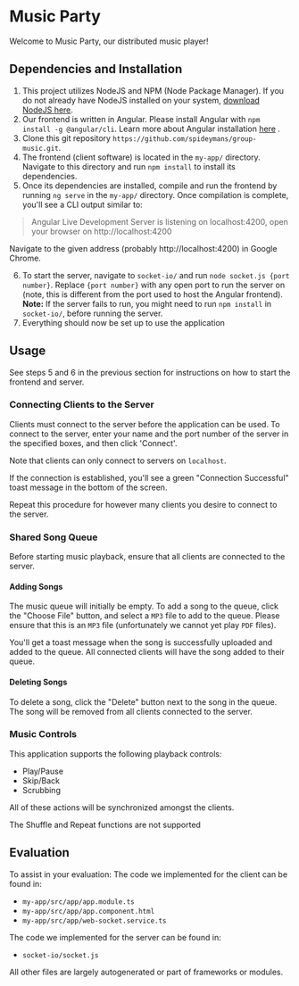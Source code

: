 # Music Party

Welcome to Music Party, our distributed music player!
## Dependencies and Installation
1. This project utilizes NodeJS and NPM (Node Package Manager). If you do not already have NodeJS installed on your system, [download NodeJS here](https://nodejs.org/en/).
2. Our frontend is written in Angular. Please install Angular with `npm install -g @angular/cli`. Learn more about Angular installation [here](https://angular.io/guide/setup-local) .
3. Clone this git repository `https://github.com/spideymans/group-music.git`.
4. The frontend (client software) is located in the `my-app/` directory. Navigate to this directory and run `npm install` to install its dependencies.
5. Once its dependencies are installed, compile and run the frontend by running `ng serve` in the `my-app/` directory. Once compilation is complete, you'll see a CLI output similar to:
> Angular Live Development Server is listening on localhost:4200, open your browser on http://localhost:4200

Navigate to the given address (probably http://localhost:4200) in Google Chrome.

6. To start the server, navigate to `socket-io/` and run `node socket.js {port number}`. Replace `{port number}` with any open port to run the server on (note, this is different from the port used to host the Angular frontend). **Note:** If the server fails to run, you might need to run `npm install` in `socket-io/`, before running the server.
7. Everything should now be set up to use the application

## Usage
See steps 5 and 6 in the previous section for instructions on how to start the frontend and server.
### Connecting Clients to the Server
Clients must connect to the server before the application can be used. To connect to the server, enter your name and the port number of the server in the specified boxes, and then click 'Connect'.

Note that clients can only connect to servers on `localhost`.

If the connection is established, you'll see a green "Connection Successful" toast message in the bottom of the screen.

Repeat this procedure for however many clients you desire to connect to the server.

### Shared Song Queue
Before starting music playback, ensure that all clients are connected to the server.

#### Adding Songs

The music queue will initially be empty. To add a song to the queue, click the "Choose File" button, and select a `MP3` file to add to the queue. Please ensure that this is an `MP3` file (unfortunately we cannot yet play `PDF` files).

You'll get a toast message when the song is successfully uploaded and added to the queue. All connected clients will have the song added to their queue.

#### Deleting Songs
To delete a song, click the "Delete" button next to the song in the queue. The song will be removed from all clients connected to the server.

### Music Controls
This application supports the following playback controls:
* Play/Pause
* Skip/Back
* Scrubbing

All of these actions will be synchronized amongst the clients.

The Shuffle and Repeat functions are not supported

## Evaluation
To assist in your evaluation:
The code we implemented for the client can be found in:
* `my-app/src/app/app.module.ts`
* `my-app/src/app/app.component.html`
* `my-app/src/app/web-socket.service.ts`

The code we implemented for the server can be found in:
* `socket-io/socket.js`

All other files are largely autogenerated or part of frameworks or modules.
